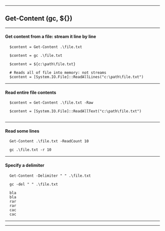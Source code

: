 
***

## Get-Content (gc, ${})

***

#### Get content from a file: stream it line by line

```
  $content = Get-Content .\file.txt
  
  $content = gc .\file.txt
  
  $content = ${c:\path\file.txt}
  
  # Reads all of file into memory: not streams
  $content = [System.IO.File]::ReadAllLines("c:\path\file.txt")

```

***

#### Read entire file contents

```
  $content = Get-Content .\file.txt -Raw

  $content = [System.IO.File]::ReadAllText("c:\path\file.txt")
  
```

***

#### Read some lines 

```
  Get-Content .\file.txt -ReadCount 10

  gc .\file.txt -r 10

```

***

#### Specify a delimiter

```
  Get-Content -Delimiter " " .\file.txt

  gc -del " " .\file.txt
  
  bla
  bla
  rar
  rar
  cac
  cac

```

***
***
